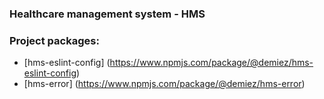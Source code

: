 ### Healthcare management system - HMS

### Project packages:

- [hms-eslint-config] (https://www.npmjs.com/package/@demiez/hms-eslint-config)
- [hms-error] (https://www.npmjs.com/package/@demiez/hms-error)
